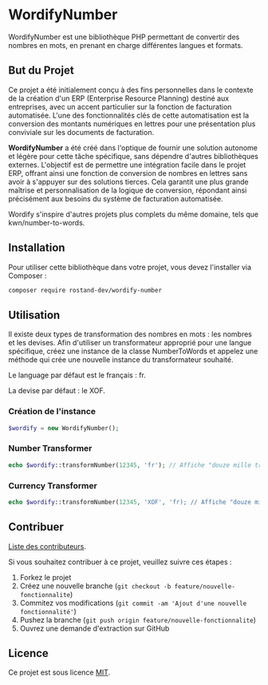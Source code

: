 # WordifyNumber

WordifyNumber est une bibliothèque PHP permettant de convertir des nombres en mots, en prenant en charge différentes langues et formats.

## But du Projet

Ce projet a été initialement conçu à des fins personnelles dans le contexte de la création d'un ERP (Enterprise Resource Planning) destiné aux entreprises, avec un accent particulier sur la fonction de facturation automatisée. L'une des fonctionnalités clés de cette automatisation est la conversion des montants numériques en lettres pour une présentation plus conviviale sur les documents de facturation.

**WordifyNumber** a été créé dans l'optique de fournir une solution autonome et légère pour cette tâche spécifique, sans dépendre d'autres bibliothèques externes. L'objectif est de permettre une intégration facile dans le projet ERP, offrant ainsi une fonction de conversion de nombres en lettres sans avoir à s'appuyer sur des solutions tierces. Cela garantit une plus grande maîtrise et personnalisation de la logique de conversion, répondant ainsi précisément aux besoins du système de facturation automatisée.

Wordify s'inspire d'autres projets plus complets du même domaine, tels que kwn/number-to-words.

## Installation

Pour utiliser cette bibliothèque dans votre projet, vous devez l'installer via Composer :

```bash
composer require rostand-dev/wordify-number
```

## Utilisation
  Il existe deux types de transformation des nombres en mots : les nombres et les devises. Afin d'utiliser un transformateur approprié pour une langue spécifique, créez une instance de la classe NumberToWords et appelez une méthode qui crée une nouvelle instance du transformateur souhaité.
  
  Le language par défaut est le français : fr. 
  
  La devise par défaut : le XOF.
  ### Création de l'instance
```php
$wordify = new WordifyNumber();
```
  ### Number Transformer 
```php
echo $wordify::transformNumber(12345, 'fr'); // Affiche "douze mille trois cent quarante-cinq"
```  
  ### Currency Transformer 
```php
echo $wordify::transformNumber(12345, 'XOF', 'fr); // Affiche "douze mille trois cent quarante-cinq francs CFA"
```  
## Contribuer
[Liste des contributeurs](https://github.com/roslove44/wordifyNumber/graphs/contributors).

Si vous souhaitez contribuer à ce projet, veuillez suivre ces étapes :

1. Forkez le projet
2. Créez une nouvelle branche (`git checkout -b feature/nouvelle-fonctionnalite`)
3. Commitez vos modifications (`git commit -am 'Ajout d'une nouvelle fonctionnalité'`)
4. Pushez la branche (`git push origin feature/nouvelle-fonctionnalite`)
5. Ouvrez une demande d'extraction sur GitHub

## Licence

Ce projet est sous licence [MIT](LICENSE).

